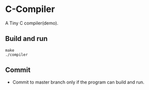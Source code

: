 # C-Compiler

A Tiny C compiler(demo).

## Build and run

```
make
./compiler
```

## Commit

- Commit to master branch only if the program can build and run.
